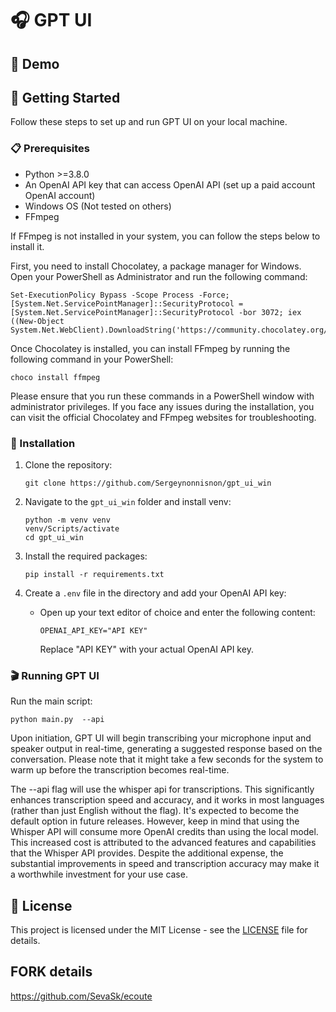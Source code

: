 
# 🎧 GPT UI


## 📖 Demo


## 🚀 Getting Started

Follow these steps to set up and run GPT UI on your local machine.

### 📋 Prerequisites

- Python >=3.8.0
- An OpenAI API key that can access OpenAI API (set up a paid account OpenAI account)
- Windows OS (Not tested on others)
- FFmpeg 

If FFmpeg is not installed in your system, you can follow the steps below to install it.

First, you need to install Chocolatey, a package manager for Windows. Open your PowerShell as Administrator and run the following command:
```
Set-ExecutionPolicy Bypass -Scope Process -Force; [System.Net.ServicePointManager]::SecurityProtocol = [System.Net.ServicePointManager]::SecurityProtocol -bor 3072; iex ((New-Object System.Net.WebClient).DownloadString('https://community.chocolatey.org/install.ps1'))
```
Once Chocolatey is installed, you can install FFmpeg by running the following command in your PowerShell:
```
choco install ffmpeg
```
Please ensure that you run these commands in a PowerShell window with administrator privileges. If you face any issues during the installation, you can visit the official Chocolatey and FFmpeg websites for troubleshooting.

### 🔧 Installation

1. Clone the repository:

   ```
   git clone https://github.com/Sergeynonnisnon/gpt_ui_win
   ```

2. Navigate to the `gpt_ui_win` folder and install venv:

   ```
   python -m venv venv
   venv/Scripts/activate
   cd gpt_ui_win
   
   ```

3. Install the required packages:

   ```
   pip install -r requirements.txt
   ```
   
4. Create a `.env` file in the  directory and add your OpenAI API key:

   -  Open up your text editor of choice and enter the following content:
   
      ```
      OPENAI_API_KEY="API KEY"
      ```
      Replace "API KEY" with your actual OpenAI API key.

### 🎬 Running GPT UI

Run the main script:

```
python main.py  --api
```


Upon initiation, GPT UI will begin transcribing your microphone input and speaker output in real-time, generating a suggested response based on the conversation. Please note that it might take a few seconds for the system to warm up before the transcription becomes real-time.

The --api flag will use the whisper api for transcriptions. This significantly enhances transcription speed and accuracy, and it works in most languages (rather than just English without the flag). It's expected to become the default option in future releases. However, keep in mind that using the Whisper API will consume more OpenAI credits than using the local model. This increased cost is attributed to the advanced features and capabilities that the Whisper API provides. Despite the additional expense, the substantial improvements in speed and transcription accuracy may make it a worthwhile investment for your use case.

## 📖 License

This project is licensed under the MIT License - see the [LICENSE](LICENSE) file for details.

## FORK details

https://github.com/SevaSk/ecoute